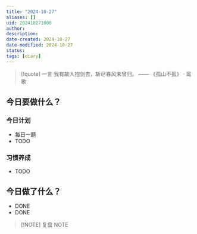 ```yaml
---
title: "2024-10-27"
aliases: []
uid: 202410271000
author: 
description: 
date-created: 2024-10-27
date-modified: 2024-10-27
status: 
tags: [diary]
---
```


> [!quote] 一言
 我有故人抱剑去，斩尽春风未曾归。 —— 《孤山不孤》 · 鸾歌

## 今日要做什么？

### 今日计划

- 每日一题
- TODO

### 习惯养成

- TODO

## 今日做了什么？

- DONE
- DONE

> [!NOTE] 复盘
> NOTE
